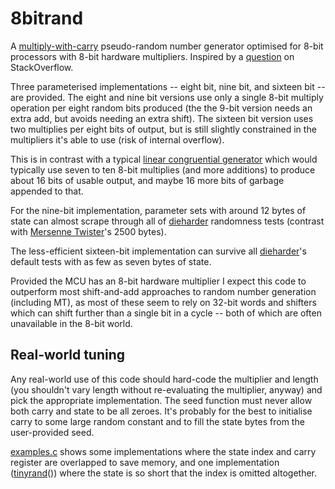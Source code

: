8bitrand
========
A [multiply-with-carry][mwc] pseudo-random number generator optimised for 8-bit
processors with 8-bit hardware multipliers.  Inspired by a [question][] on
StackOverflow.

Three parameterised implementations -- eight bit, nine bit, and sixteen bit --
are provided.  The eight and nine bit versions use only a single 8-bit multiply
operation per eight random bits produced (the the 9-bit version needs an extra
add, but avoids needing an extra shift).  The sixteen bit version uses two
multiplies per eight bits of output, but is still slightly constrained in the
multipliers it's able to use (risk of internal overflow).

This is in contrast with a typical [linear congruential generator][lcg] which
would typically use seven to ten 8-bit multiplies (and more additions) to
produce about 16 bits of usable output, and maybe 16 more bits of garbage
appended to that.

For the nine-bit implementation, parameter sets with around 12 bytes of state
can almost scrape through all of [dieharder][] randomness tests (contrast with
[Mersenne Twister][mt]'s 2500 bytes).

The less-efficient sixteen-bit implementation can survive all [dieharder][]'s
default tests with as few as seven bytes of state.

Provided the MCU has an 8-bit hardware multiplier I expect this code to
outperform most shift-and-add approaches to random number generation (including
MT), as most of these seem to rely on 32-bit words and shifters which can shift
further than a single bit in a cycle -- both of which are often unavailable in
the 8-bit world.

Real-world tuning
-----------------
Any real-world use of this code should hard-code the multiplier and length (you
shouldn't vary length without re-evaluating the multiplier, anyway) and pick
the appropriate implementation.  The seed function must never allow both carry
and state to be all zeroes.  It's probably for the best to initialise carry to
some large random constant and to fill the state bytes from the user-provided
seed.

[examples.c][] shows some implementations where the state index and
carry register are overlapped to save memory, and one implementation
([tinyrand][]()) where the state is so short that the index is omitted
altogether.

[question]: http://stackoverflow.com/q/16746971/2417578
[mwc]: http://en.wikipedia.org/wiki/Multiply_with_Carry
[lcg]: http://en.wikipedia.org/wiki/Linear_congruential_generator
[dieharder]: http://www.phy.duke.edu/~rgb/General/dieharder.php
[mt]: http://www.math.sci.hiroshima-u.ac.jp/~m-mat/MT/emt.html

[examples.c]: examples.c
[tinyrand]: examples.c#tinyrand
